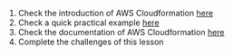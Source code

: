1. Check the introduction of AWS Cloudformation [here](https://www.youtube.com/watch?v=Omppm_YUG2g)
2. Check a quick practical example [here](https://www.youtube.com/watch?v=_jqwVpO1w6A)
3. Check the documentation of AWS Cloudformation [here](https://docs.aws.amazon.com/AWSCloudFormation/latest/UserGuide/what-is-cloudformation.html)
4. Complete the challenges of this lesson